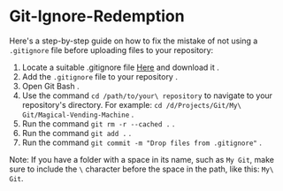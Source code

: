 # Git-Ignore-Redemption
Here's a step-by-step guide on how to fix the mistake of not using a `.gitignore` file before uploading files to your repository:
 
 1. Locate a suitable .gitignore file [Here](https://github.com/github/gitignore) and download it .
 2. Add the `.gitignore` file to your repository .
 3. Open Git Bash .
 4. Use the command `cd /path/to/your\ repository` to navigate to your repository's directory. For example: `cd /d/Projects/Git/My\ Git/Magical-Vending-Machine` .
 5. Run the command `git rm -r --cached .` .
 6. Run the command  `git add .` .
 7. Run the command `git commit -m "Drop files from .gitignore"` .
 
 Note: If you have a folder with a space in its name, such as `My Git`, make sure to include the `\` character before the space in the path, like this: `My\ Git`.
 
 
